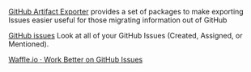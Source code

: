 
[GitHub Artifact Exporter](https://github.com/github/github-artifact-exporter)
provides a set of packages to make exporting Issues easier useful for those migrating information out of GitHub

[GitHub issues](https://github.com/issues)
Look at all of your GitHub Issues (Created, Assigned, or Mentioned).

[Waffle.io · Work Better on GitHub Issues](https://waffle.io/)
